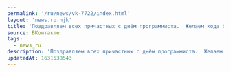 ```yaml
---
permalink: '/ru/news/vk-7722/index.html'
layout: 'news.ru.njk'
title: 'Поздравляем всех причастных с днём программиста.  Желаем кода без багов!'
source: ВКонтакте
tags:
  - news_ru
description: 'Поздравляем всех причастных с днём программиста.  Желаем кода без багов!'
updatedAt: 1631538543
---
```

